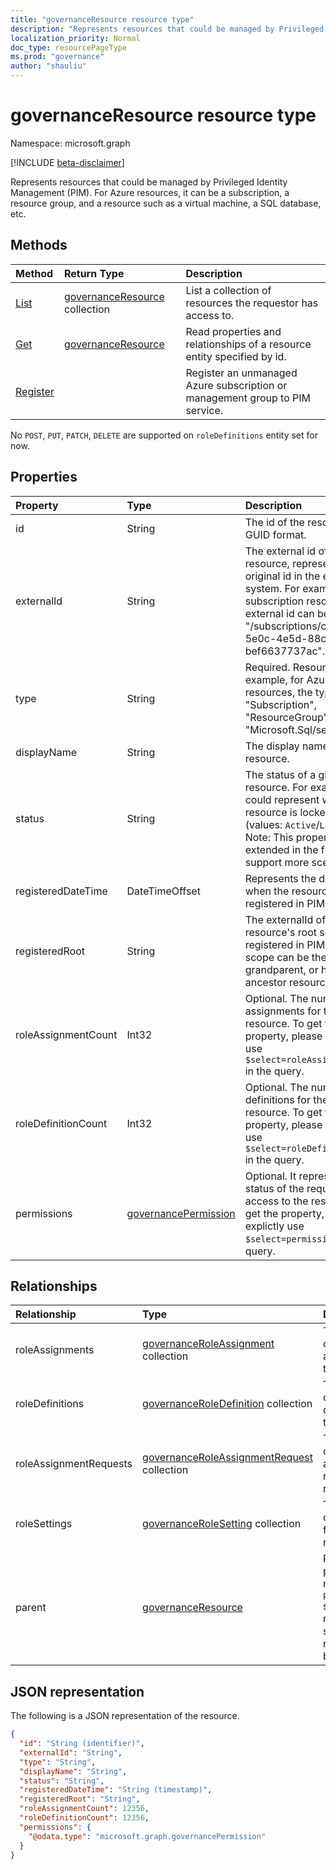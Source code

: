 ```yaml
---
title: "governanceResource resource type"
description: "Represents resources that could be managed by Privileged Identity Management (PIM). For Azure resources, it can be a subscription, a resource group, and a resource such as a virtual machine, a SQL database, etc."
localization_priority: Normal
doc_type: resourcePageType
ms.prod: "governance"
author: "shauliu"
---
```


# governanceResource resource type

Namespace: microsoft.graph

[!INCLUDE [beta-disclaimer](../../includes/beta-disclaimer.md)]

Represents resources that could be managed by Privileged Identity Management (PIM). For Azure resources, it can be a subscription, a resource group, and a resource such as a virtual machine, a SQL database, etc.


## Methods

| Method		  | Return Type	|Description|
|:---------------|:--------|:----------|
|[List](../api/governanceresource-list.md) | [governanceResource](../resources/governanceresource.md) collection|List a collection of resources the requestor has access to.|
|[Get](../api/governanceresource-get.md) | [governanceResource](../resources/governanceresource.md) |Read properties and relationships of a resource entity specified by id.|
|[Register](../api/governanceresource-register.md) | |Register an unmanaged Azure subscription or management group to PIM service. |

No `POST`, `PUT`, `PATCH`, `DELETE` are supported on `roleDefinitions` entity set for now.

## Properties
| Property	        |Type	      |Description|
|:------------------|:----------|:----------|
|id                 |String     |The id of the resource. It is in GUID format.|
|externalId           |String   |The external id of the resource, representing its original id in the external system. For example, a subscription resource's external id can be "/subscriptions/c14ae696-5e0c-4e5d-88cc-bef6637737ac". |
|type               |String     |Required. Resource type. For example, for Azure resources, the type could be "Subscription", "ResourceGroup", "Microsoft.Sql/server", etc.|
|displayName        |String     |The display name of the resource.|
|status             |String     |The status of a given resource. For example, it could represent whether the resource is locked or not (values: `Active`/`Locked`). Note: This property may be extended in the future to support more scenarios.|
|registeredDateTime|DateTimeOffset      |Represents the date time when the resource is registered in PIM.|
|registeredRoot|String      |The externalId of the resource's root scope that is registered in PIM. The root scope can be the parent, grandparent, or higher ancestor resources.|
|roleAssignmentCount|Int32      |Optional. The number of role assignments for the given resource. To get the property, please explictly use `$select=roleAssignmentCount` in the query.|
|roleDefinitionCount|Int32      |Optional. The number of role definitions for the given resource. To get the property, please explictly use `$select=roleDefinitionCount` in the query.|
|permissions|[governancePermission](../resources/governancepermission.md)      |Optional. It represents the status of the requestor's access to the resource.To get the property, please explictly use `$select=permissions` in the query.|

## Relationships
| Relationship   | Type	                                        |Description|
|:---------------|:---------------------------------------------|:----------|
|roleAssignments |[governanceRoleAssignment](../resources/governanceroleassignment.md) collection|The collection of role assignments for the resource.|
|roleDefinitions |[governanceRoleDefinition](../resources/governanceroledefinition.md) collection|The collection of role defintions for the resource.|
|roleAssignmentRequests |[governanceRoleAssignmentRequest](../resources/governanceroleassignmentrequest.md) collection|The collection of role assignment requests for the resource.|
|roleSettings |[governanceRoleSetting](../resources/governancerolesetting.md) collection|The collection of role settings for the resource.|
|parent          |[governanceResource](../resources/governanceresource.md)           |Read-only. The parent resource. for `pimforazurerbac` scenario, it can represent the subscription the resource belongs to.|

## JSON representation

The following is a JSON representation of the resource.

<!-- {
  "blockType": "resource",
  "keyProperty": "id",
  "optionalProperties": [

  ],
  "@odata.type": "microsoft.graph.governanceResource"
}-->
```json
{
  "id": "String (identifier)",
  "externalId": "String",
  "type": "String",
  "displayName": "String",
  "status": "String",
  "registeredDateTime": "String (timestamp)",
  "registeredRoot": "String",
  "roleAssignmentCount": 12356,
  "roleDefinitionCount": 12356,
  "permissions": {
    "@odata.type": "microsoft.graph.governancePermission"
  }
}

```
<!-- uuid: 8fcb5dbc-d5aa-4681-8e31-b001d5168d79
2015-10-25 14:57:30 UTC -->
<!--
{
  "type": "#page.annotation",
  "description": "governanceResource",
  "keywords": "",
  "section": "documentation",
  "tocPath": "",
  "suppressions": []
}
-->


